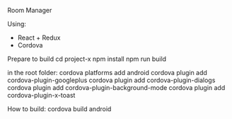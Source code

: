 Room Manager

Using:
- React + Redux
- Cordova

Prepare to build
    cd project-x
    npm install
    npm run build

  in the root folder:
    cordova platforms add android
    cordova plugin add cordova-plugin-googleplus
    cordova plugin add cordova-plugin-dialogs
    cordova plugin add cordova-plugin-background-mode
    cordova plugin add cordova-plugin-x-toast
    
How to build:
    cordova build android 
